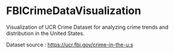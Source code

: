 # FBICrimeDataVisualization
Visualization of UCR Crime Dataset for analyzing crime trends and distribution in the United States.

Dataset source : https://ucr.fbi.gov/crime-in-the-u.s
